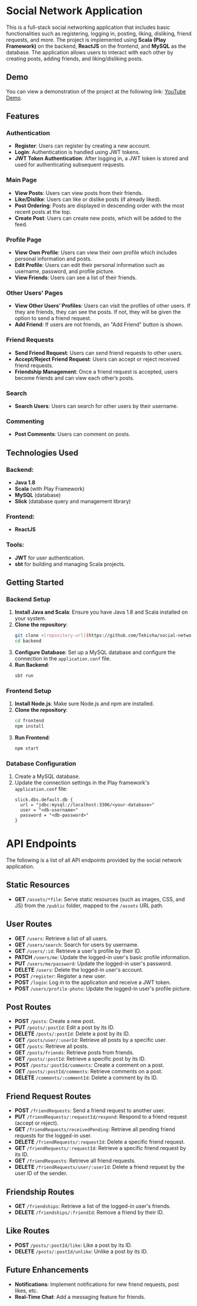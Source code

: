 # Social Network Application

This is a full-stack social networking application that includes basic functionalities such as registering, logging in, posting, liking, disliking, friend requests, and more. The project is implemented using **Scala (Play Framework)** on the backend, **ReactJS** on the frontend, and **MySQL** as the database. The application allows users to interact with each other by creating posts, adding friends, and liking/disliking posts.


## Demo
You can view a demonstration of the project at the following link: [YouTube Demo](https://youtu.be/gdCzbpRTfcM).

## Features

### Authentication
- **Register**: Users can register by creating a new account.
- **Login**: Authentication is handled using JWT tokens.
- **JWT Token Authentication**: After logging in, a JWT token is stored and used for authenticating subsequent requests.

### Main Page
- **View Posts**: Users can view posts from their friends.
- **Like/Dislike**: Users can like or dislike posts (if already liked).
- **Post Ordering**: Posts are displayed in descending order with the most recent posts at the top.
- **Create Post**: Users can create new posts, which will be added to the feed.

### Profile Page
- **View Own Profile**: Users can view their own profile which includes personal information and posts.
- **Edit Profile**: Users can edit their personal information such as username, password, and profile picture.
- **View Friends**: Users can see a list of their friends.

### Other Users' Pages
- **View Other Users' Profiles**: Users can visit the profiles of other users. If they are friends, they can see the posts. If not, they will be given the option to send a friend request.
- **Add Friend**: If users are not friends, an "Add Friend" button is shown.

### Friend Requests
- **Send Friend Request**: Users can send friend requests to other users.
- **Accept/Reject Friend Request**: Users can accept or reject received friend requests.
- **Friendship Management**: Once a friend request is accepted, users become friends and can view each other’s posts.

### Search
- **Search Users**: Users can search for other users by their username.

### Commenting
- **Post Comments**: Users can comment on posts.

## Technologies Used
### Backend:
- **Java 1.8**
- **Scala** (with Play Framework)
- **MySQL** (database)
- **Slick** (database query and management library)
  
### Frontend:
- **ReactJS**

### Tools:
- **JWT** for user authentication.
- **sbt** for building and managing Scala projects.

## Getting Started

### Backend Setup
1. **Install Java and Scala**: Ensure you have Java 1.8 and Scala installed on your system.
2. **Clone the repository**:
    ```bash
    git clone <[repository-url](https://github.com/Tekisha/social-network)>
    cd backend
    ```
3. **Configure Database**: Set up a MySQL database and configure the connection in the `application.conf` file.
4. **Run Backend**:
    ```bash
    sbt run
    ```

### Frontend Setup
1. **Install Node.js**: Make sure Node.js and npm are installed.
2. **Clone the repository**:
    ```bash
    cd frontend
    npm install
    ```
3. **Run Frontend**:
    ```bash
    npm start
    ```

### Database Configuration
1. Create a MySQL database.
2. Update the connection settings in the Play framework's `application.conf` file:
    ```hocon
    slick.dbs.default.db {
      url = "jdbc:mysql://localhost:3306/<your-database>"
      user = "<db-username>"
      password = "<db-password>"
    }
    ```

# API Endpoints

The following is a list of all API endpoints provided by the social network application.

## Static Resources
- **GET** `/assets/*file`: Serve static resources (such as images, CSS, and JS) from the `/public` folder, mapped to the `/assets` URL path.

## User Routes
- **GET** `/users`: Retrieve a list of all users.
- **GET** `/users/search`: Search for users by username.
- **GET** `/users/:id`: Retrieve a user's profile by their ID.
- **PATCH** `/users/me`: Update the logged-in user's basic profile information.
- **PUT** `/users/me/password`: Update the logged-in user's password.
- **DELETE** `/users`: Delete the logged-in user's account.
- **POST** `/register`: Register a new user.
- **POST** `/login`: Log in to the application and receive a JWT token.
- **POST** `/users/profile-photo`: Update the logged-in user's profile picture.

## Post Routes
- **POST** `/posts`: Create a new post.
- **PUT** `/posts/:postId`: Edit a post by its ID.
- **DELETE** `/posts/:postId`: Delete a post by its ID.
- **GET** `/posts/user/:userId`: Retrieve all posts by a specific user.
- **GET** `/posts`: Retrieve all posts.
- **GET** `/posts/friends`: Retrieve posts from friends.
- **GET** `/posts/:postId`: Retrieve a specific post by its ID.
- **POST** `/posts/:postId/comments`: Create a comment on a post.
- **GET** `/posts/:postId/comments`: Retrieve comments on a post.
- **DELETE** `/comments/:commentId`: Delete a comment by its ID.

## Friend Request Routes
- **POST** `/friendRequests`: Send a friend request to another user.
- **PUT** `/friendRequests/:requestId/respond`: Respond to a friend request (accept or reject).
- **GET** `/friendRequests/receivedPending`: Retrieve all pending friend requests for the logged-in user.
- **DELETE** `/friendRequests/:requestId`: Delete a specific friend request.
- **GET** `/friendRequests/:requestId`: Retrieve a specific friend request by its ID.
- **GET** `/friendRequests`: Retrieve all friend requests.
- **DELETE** `/friendRequests/user/:userId`: Delete a friend request by the user ID of the sender.

## Friendship Routes
- **GET** `/friendships`: Retrieve a list of the logged-in user's friends.
- **DELETE** `/friendships/:friendId`: Remove a friend by their ID.

## Like Routes
- **POST** `/posts/:postId/like`: Like a post by its ID.
- **DELETE** `/posts/:postId/unlike`: Unlike a post by its ID.

## Future Enhancements
- **Notifications**: Implement notifications for new friend requests, post likes, etc.
- **Real-Time Chat**: Add a messaging feature for friends.

